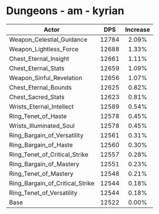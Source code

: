 # Dungeons - am - kyrian
| Actor | DPS | Increase |
|---|:---:|:---:|
|Weapon_Celestial_Guidance|12784|2.09%|
|Weapon_Lightless_Force|12688|1.33%|
|Chest_Eternal_Insight|12661|1.11%|
|Chest_Eternal_Stats|12659|1.09%|
|Weapon_Sinful_Revelation|12656|1.07%|
|Chest_Eternal_Bounds|12625|0.82%|
|Chest_Sacred_Stats|12623|0.81%|
|Wrists_Eternal_Intellect|12589|0.54%|
|Ring_Tenet_of_Haste|12578|0.45%|
|Wrists_Illuminated_Soul|12578|0.45%|
|Ring_Bargain_of_Versatility|12561|0.31%|
|Ring_Bargain_of_Haste|12560|0.30%|
|Ring_Tenet_of_Critical_Strike|12557|0.28%|
|Ring_Bargain_of_Mastery|12551|0.23%|
|Ring_Tenet_of_Mastery|12548|0.21%|
|Ring_Bargain_of_Critical_Strike|12544|0.18%|
|Ring_Tenet_of_Versatility|12544|0.18%|
|Base|12522|0.00%|

